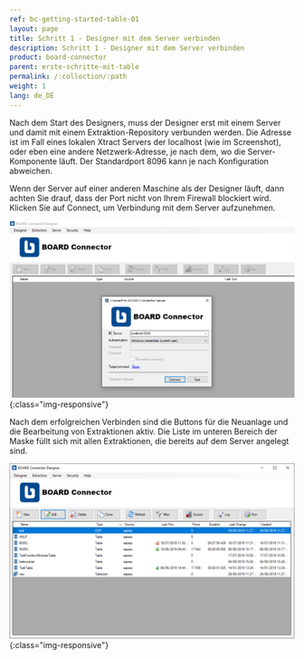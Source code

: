 ```yaml
---
ref: bc-getting-started-table-01
layout: page
title: Schritt 1 - Designer mit dem Server verbinden
description: Schritt 1 - Designer mit dem Server verbinden
product: board-connector
parent: erste-schritte-mit-table
permalink: /:collection/:path
weight: 1
lang: de_DE
---
```


Nach dem Start des Designers, muss der Designer erst mit einem Server und damit mit einem Extraktion-Repository verbunden werden. 
Die Adresse ist im Fall eines lokalen Xtract Servers der localhost (wie im Screenshot), oder eben eine andere Netzwerk-Adresse, 
je nach dem, wo die Server-Komponente läuft. Der Standardport 8096 kann je nach Konfiguration abweichen. 

Wenn der Server auf einer anderen Maschine als der Designer läuft, dann achten Sie drauf, dass der Port nicht von Ihrem Firewall blockiert wird. 
Klicken Sie auf Connect, um Verbindung mit dem Server aufzunehmen. 

![BC_Connect_Screen](/img/content/bc_connect_screen.png){:class="img-responsive"}

Nach dem erfolgreichen Verbinden sind die Buttons für die Neuanlage und die Bearbeitung von Extraktionen aktiv. 
Die Liste im unteren Bereich der Maske füllt sich mit allen Extraktionen, die bereits auf dem Server angelegt sind.

![Designer](/img/content/bc_initial_screen.png){:class="img-responsive"}
